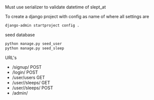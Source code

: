 Must use serializer to validate datetime of slept_at

To create a django project with config as name of where all settings are

```bash
django-admin startproject config .
```

seed database

```bash
python manage.py seed_user
python manage.py seed_sleep
```

URL's

* /signup/              POST                
* /login/               POST
* /user/users           GET
* /user/<id>/sleeps/     GET
* /user/<id>/sleeps/    POST
* /admin/  
